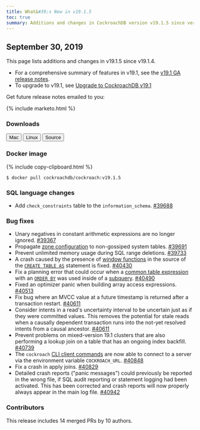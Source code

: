 ```yaml
---
title: What&#39;s New in v19.1.5
toc: true
summary: Additions and changes in CockroachDB version v19.1.5 since version v19.1.4
---
```


## September 30, 2019

This page lists additions and changes in v19.1.5 since v19.1.4.

- For a comprehensive summary of features in v19.1, see the [v19.1 GA release notes](v19.1.0.html).
- To upgrade to v19.1, see [Upgrade to CockroachDB v19.1](../v19.1/upgrade-cockroach-version.html)

Get future release notes emailed to you:

{% include marketo.html %}

### Downloads

<div id="os-tabs" class="clearfix os-tabs_button-outline-primary">
    <a href="https://binaries.cockroachdb.com/cockroach-v19.1.5.darwin-10.9-amd64.tgz"><button id="mac" data-eventcategory="mac-binary-release-notes">Mac</button></a>
    <a href="https://binaries.cockroachdb.com/cockroach-v19.1.5.linux-amd64.tgz"><button id="linux" data-eventcategory="linux-binary-release-notes">Linux</button></a>
    <a href="https://binaries.cockroachdb.com/cockroach-v19.1.5.src.tgz"><button id="source" data-eventcategory="source-release-notes">Source</button></a>
</div>

### Docker image

{% include copy-clipboard.html %}
~~~shell
$ docker pull cockroachdb/cockroach:v19.1.5
~~~

### SQL language changes

- Add `check_constraints` table to the `information_schema`. [#39688][#39688]

### Bug fixes

- Unary negatives in constant arithmetic expressions are no longer ignored. [#39367][#39367]
- Propagate [zone configuration](../v19.1/configure-replication-zones.html) to non-gossiped system tables. [#39691][#39691]
- Prevent unlimited memory usage during SQL range deletions. [#39733][#39733]
- A crash caused by the presence of [window functions](../v19.1/window-functions.html) in the source of the [`CREATE TABLE AS`](../v19.1/create-table-as.html) statement is fixed. [#40430][#40430]
- Fix a planning error that could occur when a [common table expression](../v19.1/common-table-expressions.html) with an [`ORDER BY`](../v19.1/query-order.html) was used inside of a [subquery](../v19.1/subqueries.html). [#40490][#40490]
- Fixed an optimizer panic when building array access expressions. [#40513][#40513]
- Fix bug where an MVCC value at a future timestamp is returned after a transaction restart. [#40611][#40611]
- Consider intents in a read's uncertainty interval to be uncertain just as if they were committed values. This removes the potential for stale reads when a causally dependent transaction runs into the not-yet resolved intents from a causal ancestor. [#40611][#40611]
- Prevent problems on mixed-version 19.1 clusters that are also performing a lookup join on a table that has an ongoing index backfill. [#40739][#40739]
- The `cockroach` [CLI client commands](../v19.1/cockroach-commands.html) are now able to connect to a server via the environment variable `COCKROACH_URL`. [#40848][#40848]
- Fix a crash in apply joins. [#40829][#40829]
- Detailed crash reports ("panic messages") could previously be reported in the wrong file, if SQL audit reporting or statement logging had been activated. This has been corrected and crash reports will now properly always appear in the main log file. [#40942][#40942]

### Contributors

This release includes 14 merged PRs by 10 authors.

[#39367]: https://github.com/cockroachdb/cockroach/pull/39367
[#39688]: https://github.com/cockroachdb/cockroach/pull/39688
[#39691]: https://github.com/cockroachdb/cockroach/pull/39691
[#39733]: https://github.com/cockroachdb/cockroach/pull/39733
[#40430]: https://github.com/cockroachdb/cockroach/pull/40430
[#40490]: https://github.com/cockroachdb/cockroach/pull/40490
[#40513]: https://github.com/cockroachdb/cockroach/pull/40513
[#40611]: https://github.com/cockroachdb/cockroach/pull/40611
[#40739]: https://github.com/cockroachdb/cockroach/pull/40739
[#40829]: https://github.com/cockroachdb/cockroach/pull/40829
[#40848]: https://github.com/cockroachdb/cockroach/pull/40848
[#40942]: https://github.com/cockroachdb/cockroach/pull/40942
